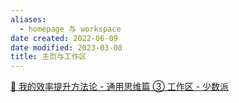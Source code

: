 ```yaml
---
aliases:
  - homepage 与 workspace
date created: 2022-06-09
date modified: 2023-03-08
title: 主页与工作区
---
```


[🔖 我的效率提升方法论 - 通用思维篇 ③ 工作区 - 少数派](cubox://card?id=ff80808181224c15018127f09c961fb4)
